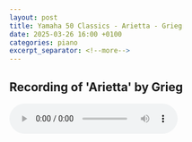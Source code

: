 ```yaml
---
layout: post
title: Yamaha 50 Classics - Arietta - Grieg
date: 2025-03-26 16:00 +0100
categories: piano
excerpt_separator: <!--more-->
---
```


<section>
<h1>Recording of 'Arietta' by Grieg</h1>
<!--more-->

<audio controls>
  <source src="https://arsiteblobuks.blob.core.windows.net/audio/yam-50/42-Arietta-Grieg.mp3" type="audio/mp3">
  Your browser does not support the audio element.
</audio>

</section>

